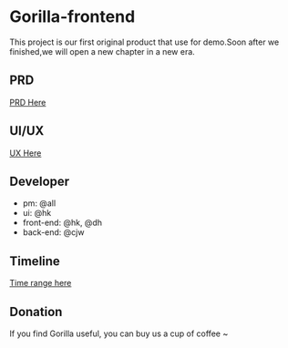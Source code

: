 # Gorilla-frontend

This project is our first original product that use for demo.Soon after we finished,we will open a new chapter in a new era.

## PRD

[PRD Here](https://baidu.com)

## UI/UX 

[UX Here](https://geeolz.axshare.com/#id=vzjq23&p=alerts_list_view)

## Developer

- pm: @all
- ui: @hk
- front-end: @hk, @dh
- back-end: @cjw

## Timeline

[Time range here](https://docs.google.com/spreadsheets/d/138XqSKBeJqZROCnJHo50nKuyGk41NryHNMJEsykGj2E/edit#gid=0)

## Donation

If you find Gorilla useful, you can buy us a cup of coffee ~
